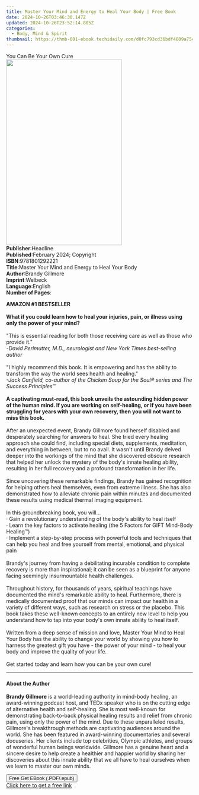 ```yaml
---
title: Master Your Mind and Energy to Heal Your Body | Free Book
date: 2024-10-26T03:46:30.147Z
updated: 2024-10-26T23:52:14.805Z
categories:
  - Body, Mind & Spirit
thumbnail: https://thmb-001-ebook.techidaily.com/d0fc793cd36bdf4809a7549bf43eaf3853318336aa015464ed8caaccd16830aa.jpg
---
```

<main id="book-container">
  <div class="flex flex-col">
    <div class="book-brief flex-1 py-6 px-4 sm:p-6 md:py-10 md:px-8">
      <!-- brief-->
      <div class="book-brief-main">You Can Be Your Own Cure</div>
    </div>
    <div
      class="book-meta-info flex-1 grid gap-4 col-start-1 col-end-3 row-start-1 sm:mb-6 sm:grid-cols-4 lg:gap-6 lg:col-start-2 lg:row-end-6 lg:row-span-6 lg:mb-0"
    >
      <div
        class="book-meta-info-left place-content-center mt-4 p-4 text-sm leading-6 col-start-2 col-span-2 dark:text-slate-400"
      >
        <img
          class="w-full h-500 object-cover rounded-lg sm:h-255 sm:col-span-2 lg:col-span-full"
          src="https://img-001-ebook.techidaily.com/cb11077db2200763ae8b369be825ea34e05b105c31260ca2b365acb141d99e01.jpg"
          alt=""
          width="312"
          height="500"
        />
      </div>
      <div
        class="book-meta-info-right mt-2 col-start-1 row-start-2 col-span-3 self-center"
      >
        <!-- meta data  -->
        <div class="flex flex-col px-4 md:px-8">
          <div class="flex-1">
            <strong>Publisher</strong>:<span class="px-2">Headline</span>
          </div>
          <div class="flex-1">
            <strong>Published</strong>:<span class="px-2"
              >February 2024; Copyright</span
            >
          </div>
          <div class="flex-1">
            <strong>ISBN</strong>:<span class="px-2">9781801292221</span>
          </div>
          <div class="flex-1">
            <strong>Title</strong>:<span class="px-2"
              >Master Your Mind and Energy to Heal Your Body</span
            >
          </div>
          <div class="flex-1">
            <strong>Author</strong>:<span class="px-2">Brandy Gillmore</span>
          </div>
          <div class="flex-1">
            <strong>Imprint</strong>:<span class="px-2">Welbeck</span>
          </div>
          <div class="flex-1">
            <strong>Language</strong>:<span class="px-2">English</span>
          </div>
          <div class="flex-1">
            <strong>Number of Pages</strong>:<span class="px-2"></span>
          </div>
        </div>
      </div>
    </div>
    <div class="book-description flex-1 py-6 px-4 sm:p-6 md:py-10 md:px-8">
      <div class="book-description-main">
        <div accordion-content="" id="description">
          <p>
            <b>AMAZON #1 BESTSELLER</b><br /><br /><b
              >What if you could learn how to heal your injuries, pain, or
              illness using only the power of your mind?</b
            ><br /><br />"This is essential reading for both those receiving
            care as well as those who provide it."<br /><i
              >-David Perlmutter, M.D., neurologist and New York Times
              best-selling author</i
            ><br /><br />"I highly recommend this book. It is empowering and has
            the ability to transform the way the world sees health and
            healing."<br /><i
              >-Jack Canfield, co-author of the Chicken Soup for the Soul®
              series and The Success Principles™</i
            ><br /><br /><b
              >A captivating must-read, this book unveils the astounding hidden
              power of the human mind. If you are working on self-healing, or if
              you have been struggling for years with your own recovery, then
              you will not want to miss this book.</b
            ><br /><br />After an unexpected event, Brandy Gillmore found
            herself disabled and desperately searching for answers to heal. She
            tried every healing approach she could find, including special
            diets, supplements, meditation, and everything in between, but to no
            avail. It wasn't until Brandy delved deeper into the workings of the
            mind that she discovered obscure research that helped her unlock the
            mystery of the body's innate healing ability, resulting in her full
            recovery and a profound transformation in her life.<br /><br />Since
            uncovering these remarkable findings, Brandy has gained recognition
            for helping others heal themselves, even from extreme illness. She
            has also demonstrated how to alleviate chronic pain within minutes
            and documented these results using medical thermal imaging
            equipment.<br /><br />In this groundbreaking book, you will...<br />·
            Gain a revolutionary understanding of the body's ability to heal
            itself<br />· Learn the key factors to activate healing (the 5
            Factors for GIFT Mind-Body Healing™)<br />· Implement a
            step-by-step process with powerful tools and techniques that can
            help you heal and free yourself from mental, emotional, and physical
            pain<br /><br />Brandy's journey from having a debilitating
            incurable condition to complete recovery is more than inspirational;
            it can be seen as a blueprint for anyone facing seemingly
            insurmountable health challenges.<br /><br />Throughout history, for
            thousands of years, spiritual teachings have documented the mind's
            remarkable ability to heal. Furthermore, there is medically
            documented proof that our minds can impact our health in a variety
            of different ways, such as research on stress or the placebo. This
            book takes these well-known concepts to an entirely new level to
            help you understand how to tap into your body's own innate ability
            to heal itself.<br /><br />Written from a deep sense of mission and
            love, Master Your Mind to Heal Your Body has the ability to change
            your world by showing you how to harness the greatest gift you have
            - the power of your mind - to heal your body and improve the quality
            of your life.<br /><br />Get started today and learn how you can be
            your own cure!
          </p>
        </div>
        <div class="accordion-fader"></div>
      </div>
    </div>
    <div class="book-excerpts flex-1 py-6 px-4 sm:p-6 md:py-10 md:px-8">
      <!-- excerpts-->
      <div class="book-excerpts-main">
        <hr />
        <h4 class="placeholder placeholder-heading">
          <span>About the Author</span>
        </h4>
        <p>
          <b>Brandy Gillmore</b> is a world-leading authority in mind-body
          healing, an award-winning podcast host, and TEDx speaker who is on the
          cutting edge of alternative health and self-healing. She is most
          well-known for demonstrating back-to-back physical healing results and
          relief from chronic pain, using only the power of the mind. Due to
          these unparalleled results, Gillmore's breakthrough methods are
          captivating audiences around the world. She has been featured in
          award-winning documentaries and several docuseries. Her clients
          include top celebrities, Olympic athletes, and groups of wonderful
          human beings worldwide. Gillmore has a genuine heart and a sincere
          desire to help create a healthier and happier world by sharing her
          discoveries about this innate ability that we all have to heal
          ourselves when we learn to master our own minds.
        </p>
      </div>
    </div>
    <div
      class="book-about-author flex-1 py-6 px-4 sm:p-6 md:py-10 md:px-8"
    ></div>
    <div class="book-free-get flex-1 py-6 px-4 sm:p-6 md:py-10 md:px-8">
      <button
        id="btn-free-get"
        class="bg-blue-500 hover:bg-blue-700 text-white font-bold py-2 px-4 rounded"
      >
        Free Get EBook (.PDF/.epub)
      </button>
      <div id="countdown-display" class="px-2 text-lg mt-2"></div>
      <a
        id="free-link"
        class="hidden bg-blue-500 hover:bg-blue-700 text-white font-bold py-2 px-4 rounded"
        href="https://www.ebooks.com/en-us/book/211145113/master-your-mind-and-energy-to-heal-your-body/brandy-gillmore/"
        target="_blank"
        >Click here to get a free link</a
      >
    </div>
    <script>
      let countdownTime = 0;
      let countdownInterval = null;
      document
        .getElementById('btn-free-get')
        .addEventListener('click', startCountdown);
      function startCountdown() {
        countdownTime = new Date().getTime() + 60000 * 3;
        countdownInterval = setInterval(updateCountdown, 1000);
        document.getElementById('btn-free-get').disabled = true;
        document
          .getElementById('btn-free-get')
          .classList.add('bg-gray-500', 'cursor-not-allowed');
      }
      function updateCountdown() {
        let currentTime = new Date().getTime();
        let timeLeft = countdownTime - currentTime;
        let secondsLeft = Math.floor(timeLeft / 1000);
        document.getElementById('countdown-display').innerHTML =
          `Remaining time: ${secondsLeft} seconds.`;
        if (secondsLeft <= 0) {
          clearInterval(countdownInterval);
          document.getElementById('btn-free-get').classList.add('hidden');
          document.getElementById('free-link').classList.remove('hidden');
          document.getElementById('countdown-display').innerHTML = '';
        }
      }
    </script>
  </div>
</main>

<ins class="adsbygoogle"
      style="display:block"
      data-ad-client="ca-pub-7571918770474297"
      data-ad-slot="8358498916"
      data-ad-format="auto"
      data-full-width-responsive="true"></ins>
    